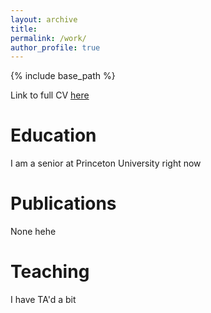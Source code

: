 ```yaml
---
layout: archive
title:
permalink: /work/
author_profile: true
---
```

{% include base_path %}

Link to full CV  <a href="https://youtube.com/shorts/NCoI4DXU5TE?feature=share" target="_blank">here</a>


Education
======
I am a senior at Princeton University right now

Publications
======
None hehe

Teaching
======
I have TA'd a bit
